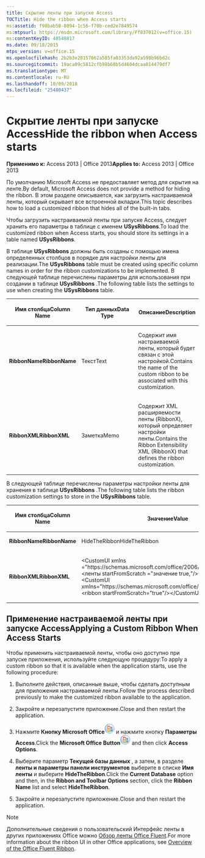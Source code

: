```yaml
---
title: Скрытие ленты при запуске Access
TOCTitle: Hide the ribbon when Access starts
ms:assetid: f98bab58-8094-1c56-f70b-ced2e7849574
ms:mtpsurl: https://msdn.microsoft.com/library/Ff837012(v=office.15)
ms:contentKeyID: 48548817
ms.date: 09/18/2015
mtps_version: v=office.15
ms.openlocfilehash: 2b2b3e28157662a585fa03353da92a598b96bd2c
ms.sourcegitcommit: 19aca09c5812cfb98b68b5d4604dcaa814479df7
ms.translationtype: MT
ms.contentlocale: ru-RU
ms.lasthandoff: 10/09/2018
ms.locfileid: "25480437"
---
```

# <a name="hide-the-ribbon-when-access-starts"></a><span data-ttu-id="721ba-102">Скрытие ленты при запуске Access</span><span class="sxs-lookup"><span data-stu-id="721ba-102">Hide the ribbon when Access starts</span></span>

<span data-ttu-id="721ba-103">**Применимо к:** Access 2013 | Office 2013</span><span class="sxs-lookup"><span data-stu-id="721ba-103">**Applies to:** Access 2013 | Office 2013</span></span>

<span data-ttu-id="721ba-104">По умолчанию Microsoft Access не предоставляет метод для скрытия на ленте.</span><span class="sxs-lookup"><span data-stu-id="721ba-104">By default, Microsoft Access does not provide a method for hiding the ribbon.</span></span> <span data-ttu-id="721ba-105">В этом разделе описывается, как загрузить настраиваемой ленты, который скрывает все встроенной вкладки.</span><span class="sxs-lookup"><span data-stu-id="721ba-105">This topic describes how to load a customized ribbon that hides all of the built-in tabs.</span></span>

<span data-ttu-id="721ba-106">Чтобы загрузить настраиваемой ленты при запуске Access, следует хранить его параметры в таблице с именем **USysRibbons**.</span><span class="sxs-lookup"><span data-stu-id="721ba-106">To load the customized ribbon when Access starts, you should store its settings in a table named **USysRibbons**.</span></span>

<span data-ttu-id="721ba-107">В таблице **USysRibbons** должны быть созданы с помощью имена определенных столбцов в порядке для настройки ленты для реализации.</span><span class="sxs-lookup"><span data-stu-id="721ba-107">The **USysRibbons** table must be created using specific column names in order for the ribbon customizations to be implemented.</span></span> <span data-ttu-id="721ba-108">В следующей таблице перечислены параметры для использования при создании в таблице **USysRibbons** .</span><span class="sxs-lookup"><span data-stu-id="721ba-108">The following table lists the settings to use when creating the **USysRibbons** table.</span></span>

<table>
<colgroup>
<col style="width: 33%" />
<col style="width: 33%" />
<col style="width: 33%" />
</colgroup>
<thead>
<tr class="header">
<th><p><span data-ttu-id="721ba-109">Имя столбца</span><span class="sxs-lookup"><span data-stu-id="721ba-109">Column Name</span></span></p></th>
<th><p><span data-ttu-id="721ba-110">Тип данных</span><span class="sxs-lookup"><span data-stu-id="721ba-110">Data Type</span></span></p></th>
<th><p><span data-ttu-id="721ba-111">Описание</span><span class="sxs-lookup"><span data-stu-id="721ba-111">Description</span></span></p></th>
</tr>
</thead>
<tbody>
<tr class="odd">
<td><p><span data-ttu-id="721ba-112"><strong>RibbonName</strong></span><span class="sxs-lookup"><span data-stu-id="721ba-112"><strong>RibbonName</strong></span></span></p></td>
<td><p><span data-ttu-id="721ba-113">Текст</span><span class="sxs-lookup"><span data-stu-id="721ba-113">Text</span></span></p></td>
<td><p><span data-ttu-id="721ba-114">Содержит имя настраиваемой ленты, который будет связан с этой настройкой.</span><span class="sxs-lookup"><span data-stu-id="721ba-114">Contains the name of the custom ribbon to be associated with this customization.</span></span></p></td>
</tr>
<tr class="even">
<td><p><span data-ttu-id="721ba-115"><strong>RibbonXML</strong></span><span class="sxs-lookup"><span data-stu-id="721ba-115"><strong>RibbonXML</strong></span></span></p></td>
<td><p><span data-ttu-id="721ba-116">Заметка</span><span class="sxs-lookup"><span data-stu-id="721ba-116">Memo</span></span></p></td>
<td><p><span data-ttu-id="721ba-117">Содержит XML расширяемости ленты (RibbonX), который определяет настройки ленты.</span><span class="sxs-lookup"><span data-stu-id="721ba-117">Contains the Ribbon Extensibility XML (RibbonX) that defines the ribbon customization.</span></span></p></td>
</tr>
</tbody>
</table>


<span data-ttu-id="721ba-118">В следующей таблице перечислены параметры настройки ленты для хранения в таблице **USysRibbons** .</span><span class="sxs-lookup"><span data-stu-id="721ba-118">The following table lists the ribbon customization settings to store in the **USysRibbons** table.</span></span>

<table>
<colgroup>
<col style="width: 50%" />
<col style="width: 50%" />
</colgroup>
<thead>
<tr class="header">
<th><p><span data-ttu-id="721ba-119">Имя столбца</span><span class="sxs-lookup"><span data-stu-id="721ba-119">Column Name</span></span></p></th>
<th><p><span data-ttu-id="721ba-120">Значение</span><span class="sxs-lookup"><span data-stu-id="721ba-120">Value</span></span></p></th>
</tr>
</thead>
<tbody>
<tr class="odd">
<td><p><span data-ttu-id="721ba-121"><strong>RibbonName</strong></span><span class="sxs-lookup"><span data-stu-id="721ba-121"><strong>RibbonName</strong></span></span></p></td>
<td><p><span data-ttu-id="721ba-122">HideTheRibbon</span><span class="sxs-lookup"><span data-stu-id="721ba-122">HideTheRibbon</span></span></p></td>
</tr>
<tr class="even">
<td><p><span data-ttu-id="721ba-123"><strong>RibbonXML</strong></span><span class="sxs-lookup"><span data-stu-id="721ba-123"><strong>RibbonXML</strong></span></span></p></td>
<td><p><span data-ttu-id="721ba-124">&lt;CustomUI xmlns =&quot;https://schemas.microsoft.com/office/2006/01/CustomUI&quot; &gt; &lt;ленты startFromScratch =&quot;значение true,&quot;/&gt;&lt;/CustomUI&gt;</span><span class="sxs-lookup"><span data-stu-id="721ba-124">&lt;CustomUI xmlns=&quot;https://schemas.microsoft.com/office/2006/01/CustomUI&quot;&gt; &lt;ribbon startFromScratch=&quot;true&quot;/&gt;&lt;/CustomUI&gt;</span></span></p></td>
</tr>
</tbody>
</table>


## <a name="applying-a-custom-ribbon-when-access-starts"></a><span data-ttu-id="721ba-125">Применение настраиваемой ленты при запуске Access</span><span class="sxs-lookup"><span data-stu-id="721ba-125">Applying a Custom Ribbon When Access Starts</span></span>

<span data-ttu-id="721ba-126">Чтобы применить настраиваемой ленты, чтобы оно доступно при запуске приложения, используйте следующую процедуру:</span><span class="sxs-lookup"><span data-stu-id="721ba-126">To apply a custom ribbon so that it is available when the application starts, use the following procedure:</span></span>

1.  <span data-ttu-id="721ba-127">Выполните действия, описанные выше, чтобы сделать доступным для приложения настраиваемой ленты.</span><span class="sxs-lookup"><span data-stu-id="721ba-127">Follow the process described previously to make the customized ribbon available to the application.</span></span>

2.  <span data-ttu-id="721ba-128">Закройте и перезапустите приложение.</span><span class="sxs-lookup"><span data-stu-id="721ba-128">Close and then restart the application.</span></span>

3.  <span data-ttu-id="721ba-129">Нажмите **Кнопку Microsoft Office**![O12FileMenuButton\_ZA10077102](media/access-file-menu-button.gif "O12FileMenuButton_ZA10077102") и нажмите кнопку **Параметры Access**.</span><span class="sxs-lookup"><span data-stu-id="721ba-129">Click the **Microsoft Office Button**![O12FileMenuButton\_ZA10077102](media/access-file-menu-button.gif "O12FileMenuButton_ZA10077102") and then click **Access Options**.</span></span>

4.  <span data-ttu-id="721ba-130">Выберите параметр **Текущей базы данных** , а затем, в разделе **ленты и параметры панели инструментов** выберите в списке **Имя ленты** и выберите **HideTheRibbon**.</span><span class="sxs-lookup"><span data-stu-id="721ba-130">Click the **Current Database** option and then, in the **Ribbon and Toolbar Options** section, click the **Ribbon Name** list and select **HideTheRibbon**.</span></span>

5.  <span data-ttu-id="721ba-131">Закройте и перезапустите приложение.</span><span class="sxs-lookup"><span data-stu-id="721ba-131">Close and then restart the application.</span></span>

> [!NOTE]
> <span data-ttu-id="721ba-132">Дополнительные сведения о пользовательский Интерфейс ленты в других приложениях Office можно [Обзор ленты Office Fluent](https://docs.microsoft.com/office/vba/Library-Reference/Concepts/overview-of-the-office-fluent-ribbon).</span><span class="sxs-lookup"><span data-stu-id="721ba-132">For more information about the ribbon UI in other Office applications, see [Overview of the Office Fluent Ribbon](https://docs.microsoft.com/office/vba/Library-Reference/Concepts/overview-of-the-office-fluent-ribbon).</span></span>



